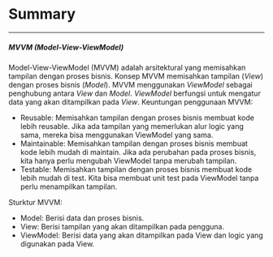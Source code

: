 # Summary

---

##### MVVM (Model-View-ViewModel)

Model-View-ViewModel (MVVM) adalah arsitektural yang memisahkan tampilan dengan proses bisnis. Konsep MVVM memisahkan tampilan (_View_) dengan proses bisnis (_Model_). MVVM menggunakan _ViewModel_ sebagai penghubung antara _View_ dan _Model_. _ViewModel_ berfungsi untuk mengatur data yang akan ditampilkan pada _View_.
Keuntungan penggunaan MVVM:

- Reusable: Memisahkan tampilan dengan proses bisnis membuat kode lebih reusable. Jika ada tampilan yang memerlukan alur logic yang sama, mereka bisa menggunakan ViewModel yang sama.
- Maintainable: Memisahkan tampilan dengan proses bisnis membuat kode lebih mudah di maintain. Jika ada perubahan pada proses bisnis, kita hanya perlu mengubah ViewModel tanpa merubah tampilan.
- Testable: Memisahkan tampilan dengan proses bisnis membuat kode lebih mudah di test. Kita bisa membuat unit test pada ViewModel tanpa perlu menampilkan tampilan.

Sturktur MVVM:

- Model: Berisi data dan proses bisnis.
- View: Berisi tampilan yang akan ditampilkan pada pengguna.
- ViewModel: Berisi data yang akan ditampilkan pada View dan logic yang digunakan pada View.
